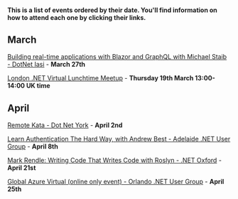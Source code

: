 #### This is a list of events ordered by their date. You'll find information on how to attend each one by clicking their links.

## March

[Building real-time applications with Blazor and GraphQL with Michael Staib - DotNet Iasi](https://www.meetup.com/DotNetIasi/events/269455344/) - **March 27th**

[London .NET Virtual Lunchtime Meetup](https://t.co/NlrEmakC6G?amp=1) - **Thursday 19th March 13:00-14:00 UK time**

## April
[Remote Kata - Dot Net York](https://www.meetup.com/dotnetYork/events/269346476/) - **April 2nd**

[Learn Authentication The Hard Way, with Andrew Best - Adelaide .NET User Group](https://www.meetup.com/en-AU/Adelaide-dotNET/events/269471859/) - **April 8th**

[Mark Rendle: Writing Code That Writes Code with Roslyn - .NET Oxford](https://www.meetup.com/dotnetoxford/events/269032612/) - **April 21st**

[Global Azure Virtual (online only event) - Orlando .NET User Group](https://www.meetup.com/ONETUG/events/267816898) - **April 25th**
